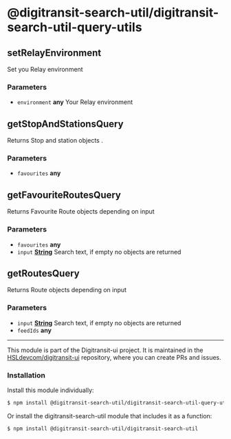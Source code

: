 # @digitransit-search-util/digitransit-search-util-query-utils

<!-- Generated by documentation.js. Update this documentation by updating the source code. -->

## setRelayEnvironment

Set you Relay environment

### Parameters

-   `environment` **any** Your Relay environment

## getStopAndStationsQuery

Returns Stop and station objects .

### Parameters

-   `favourites` **any** 

## getFavouriteRoutesQuery

Returns Favourite Route objects depending on input

### Parameters

-   `favourites` **any** 
-   `input` **[String][1]** Search text, if empty no objects are returned

## getRoutesQuery

Returns Route objects depending on input

### Parameters

-   `input` **[String][1]** Search text, if empty no objects are returned
-   `feedIds` **any** 

[1]: https://developer.mozilla.org/docs/Web/JavaScript/Reference/Global_Objects/String

<!-- This file is automatically generated. Please don't edit it directly:
if you find an error, edit the source file (likely index.js), and re-run
./scripts/generate-readmes in the digitransit-search-util project. -->

---

This module is part of the Digitransit-ui project. It is maintained in the
[HSLdevcom/digitransit-ui](https://github.com/HSLdevcom/digitransit-ui) repository, where you can create
PRs and issues.

### Installation

Install this module individually:

```sh
$ npm install @digitransit-search-util/digitransit-search-util-query-utils
```

Or install the digitransit-search-util module that includes it as a function:

```sh
$ npm install @digitransit-search-util/digitransit-search-util
```
